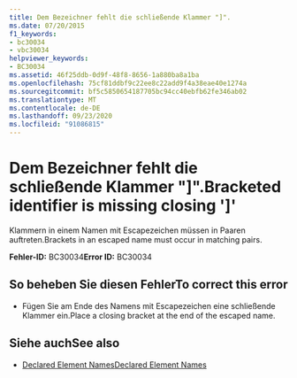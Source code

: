 ```yaml
---
title: Dem Bezeichner fehlt die schließende Klammer "]".
ms.date: 07/20/2015
f1_keywords:
- bc30034
- vbc30034
helpviewer_keywords:
- BC30034
ms.assetid: 46f25ddb-0d9f-48f8-8656-1a880ba8a1ba
ms.openlocfilehash: 75cf81ddbf9c22ee8c22add9f4a38eae40e1274a
ms.sourcegitcommit: bf5c5850654187705bc94cc40ebfb62fe346ab02
ms.translationtype: MT
ms.contentlocale: de-DE
ms.lasthandoff: 09/23/2020
ms.locfileid: "91086815"
---
```

# <a name="bracketed-identifier-is-missing-closing-"></a><span data-ttu-id="b3fcd-102">Dem Bezeichner fehlt die schließende Klammer "]".</span><span class="sxs-lookup"><span data-stu-id="b3fcd-102">Bracketed identifier is missing closing ']'</span></span>

<span data-ttu-id="b3fcd-103">Klammern in einem Namen mit Escapezeichen müssen in Paaren auftreten.</span><span class="sxs-lookup"><span data-stu-id="b3fcd-103">Brackets in an escaped name must occur in matching pairs.</span></span>  
  
 <span data-ttu-id="b3fcd-104">**Fehler-ID:** BC30034</span><span class="sxs-lookup"><span data-stu-id="b3fcd-104">**Error ID:** BC30034</span></span>  
  
## <a name="to-correct-this-error"></a><span data-ttu-id="b3fcd-105">So beheben Sie diesen Fehler</span><span class="sxs-lookup"><span data-stu-id="b3fcd-105">To correct this error</span></span>  
  
- <span data-ttu-id="b3fcd-106">Fügen Sie am Ende des Namens mit Escapezeichen eine schließende Klammer ein.</span><span class="sxs-lookup"><span data-stu-id="b3fcd-106">Place a closing bracket at the end of the escaped name.</span></span>  
  
## <a name="see-also"></a><span data-ttu-id="b3fcd-107">Siehe auch</span><span class="sxs-lookup"><span data-stu-id="b3fcd-107">See also</span></span>

- [<span data-ttu-id="b3fcd-108">Declared Element Names</span><span class="sxs-lookup"><span data-stu-id="b3fcd-108">Declared Element Names</span></span>](../programming-guide/language-features/declared-elements/declared-element-names.md)
